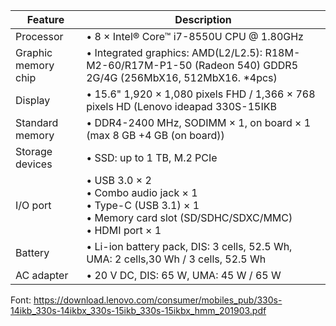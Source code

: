 
|Feature|Description|
|---|---|
|Processor|• 8 × Intel® Core™ i7-8550U CPU @ 1.80GHz|
|Graphic memory chip|• Integrated graphics: AMD(L2/L2.5): R18M-M2-60/R17M-P1-50 (Radeon 540) GDDR5 2G/4G (256MbX16, 512MbX16. *4pcs)|
|Display|• 15.6" 1,920 × 1,080 pixels FHD / 1,366 × 768 pixels HD (Lenovo ideapad 330S-15IKB|
|Standard memory|• DDR4-2400 MHz, SODIMM × 1, on board × 1 (max 8 GB +4 GB (on board))|
|Storage devices|• SSD: up to 1 TB, M.2 PCIe|
|I/O port|• USB 3.0 × 2 <br>• Combo audio jack × 1 <br>• Type-C (USB 3.1) × 1 <br>• Memory card slot (SD/SDHC/SDXC/MMC) <br>• HDMI port × 1|
|Battery|• Li-ion battery pack, DIS: 3 cells, 52.5 Wh, UMA: 2 cells,30 Wh / 3 cells, 52.5 Wh|
|AC adapter|• 20 V DC, DIS: 65 W, UMA: 45 W / 65 W|

Font:
https://download.lenovo.com/consumer/mobiles_pub/330s-14ikb_330s-14ikbx_330s-15ikb_330s-15ikbx_hmm_201903.pdf

